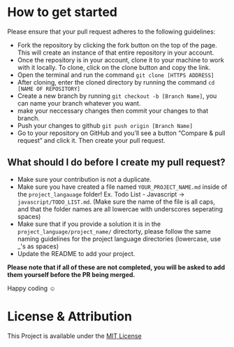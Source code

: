# How to get started

Please ensure that your pull request adheres to the following guidelines:

- Fork the repository by clicking the fork button on the top of the page. This will create an instance of that entire repository in your account.
- Once the repository is in your account, clone it to your machine to work with it locally.
  To clone, click on the clone button and copy the link.
- Open the terminal and run the command ` git clone [HTTPS ADDRESS] `
- After cloning, enter the cloned directory by running the command `cd [NAME OF REPOSITORY]`
- Create a new branch by running `git checkout -b [Branch Name]`, you can name your branch whatever you want.
- make your neccessary changes then commit your changes to that branch.
- Push your changes to github `git push origin [Branch Name]`
- Go to your repository on GitHub and you’ll see a button “Compare & pull request” and click it. Then create your pull request.

## What should I do before I create my pull request?

- Make sure your contribution is not a duplicate.
- Make sure you have created a file named `YOUR_PROJECT_NAME.md` inside of the `project_langauage` folder! Ex. Todo List - Javascript -> `javascript/TODO_LIST.md`. (Make sure the name of the file is all caps, and that the folder names are all lowercae with underscores seperating spaces)
- Make sure that if you provide a solution it is in the `project_language/project_name/` directorty, please follow the same naming guidelines for the project language directories (lowercase, use \_'s as spaces)
- Update the README to add your project.

**Please note that if all of these are not completed, you will be asked to add them yourself before the PR being merged.**

Happy coding :relaxed:

# License & Attribution

This Project is available under the [MIT License](https://github.com/sqwyer/projects/blob/main/LICENSE)
